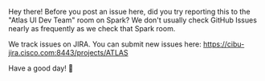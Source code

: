 Hey there!  Before you post an issue here, did you try reporting this to the "Atlas UI Dev Team" room on Spark?  We don't usually check GitHub Issues nearly as frequently as we check that Spark room.

We track issues on JIRA.  You can submit new issues here: https://cibu-jira.cisco.com:8443/projects/ATLAS

Have a good day! 🎉
